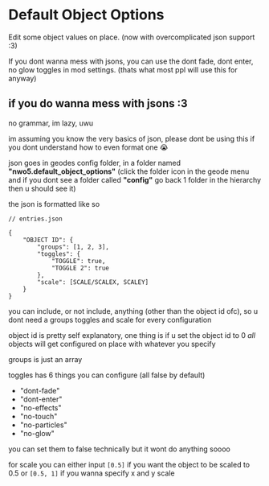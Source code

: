 # Default Object Options
Edit some object values on place. (now with overcomplicated json support :3)

If you dont wanna mess with jsons, you can use the dont fade, dont enter, no glow toggles in mod settings. (thats what most ppl will use this for anyway)

## if you do wanna mess with jsons :3

no grammar, im lazy, uwu

im assuming you know the very basics of json, please dont be using this if you dont understand how to even format one :sob:

json goes in geodes config folder, in a folder named **"nwo5.default_object_options"** (click the folder icon in the geode menu and if you dont see a folder called **"config"** go back 1 folder in the hierarchy then u should see it)

the json is formatted like so

```
// entries.json

{
    "OBJECT ID": {
        "groups": [1, 2, 3],
        "toggles": {
            "TOGGLE": true,
            "TOGGLE 2": true
        },
        "scale": [SCALE/SCALEX, SCALEY]
    }
}
```

you can include, or not include, anything (other than the object id ofc), so u dont need a groups toggles and scale for every configuration

object id is pretty self explanatory, one thing is if u set the object id to 0 *all* objects will get configured on place with whatever you specify

groups is just an array

toggles has 6 things you can configure (all false by default)

- "dont-fade"
- "dont-enter"
- "no-effects"
- "no-touch"
- "no-particles"
- "no-glow"

you can set them to false technically but it wont do anything soooo

for scale you can either input ```[0.5]``` if you want the object to be scaled to 0.5 or ```[0.5, 1]``` if you wanna specify x and y scale